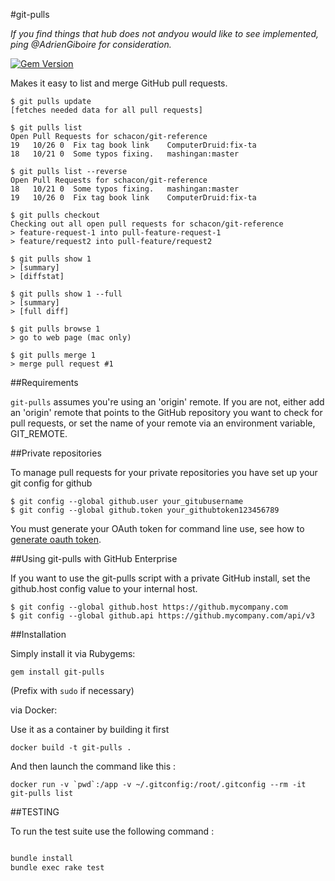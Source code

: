 #git-pulls

*If you find things that hub does not andyou  would like to see implemented, ping @AdrienGiboire for consideration.*

[![Gem Version](https://badge.fury.io/rb/comma.png)](http://badge.fury.io/rb/git-pulls)

Makes it easy to list and merge GitHub pull requests.

    $ git pulls update
    [fetches needed data for all pull requests]

    $ git pulls list
    Open Pull Requests for schacon/git-reference
    19   10/26 0  Fix tag book link    ComputerDruid:fix-ta
    18   10/21 0  Some typos fixing.   mashingan:master

    $ git pulls list --reverse
    Open Pull Requests for schacon/git-reference
    18   10/21 0  Some typos fixing.   mashingan:master
    19   10/26 0  Fix tag book link    ComputerDruid:fix-ta

    $ git pulls checkout
    Checking out all open pull requests for schacon/git-reference
    > feature-request-1 into pull-feature-request-1
    > feature/request2 into pull-feature/request2

    $ git pulls show 1
    > [summary]
    > [diffstat]

    $ git pulls show 1 --full
    > [summary]
    > [full diff]

    $ git pulls browse 1
    > go to web page (mac only)

    $ git pulls merge 1
    > merge pull request #1

##Requirements

`git-pulls` assumes you're using an 'origin' remote.  If you are not,
either add an 'origin' remote that points to the GitHub repository you want to check
for pull requests, or set the name of your remote via an environment
variable, GIT_REMOTE.

##Private repositories

To manage pull requests for your private repositories you have set up your git config for github

    $ git config --global github.user your_gitubusername
    $ git config --global github.token your_githubtoken123456789

You must generate your OAuth token for command line use, see how to [generate oauth token](https://help.github.com/articles/creating-an-oauth-token-for-command-line-use).

##Using git-pulls with GitHub Enterprise

If you want to use the git-pulls script with a private GitHub install, set the
github.host config value to your internal host.

    $ git config --global github.host https://github.mycompany.com
    $ git config --global github.api https://github.mycompany.com/api/v3

##Installation

Simply install it via Rubygems:

    gem install git-pulls

(Prefix with `sudo` if necessary)

via Docker:

Use it as a container by building it first

    docker build -t git-pulls .

And then launch the command like this :

    docker run -v `pwd`:/app -v ~/.gitconfig:/root/.gitconfig --rm -it git-pulls list

##TESTING

To run the test suite use the following command :

```Bash

bundle install
bundle exec rake test

```
